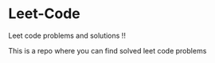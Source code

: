 # Leet-Code
Leet code problems and solutions !!

This is a repo where you can find solved leet code problems

